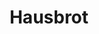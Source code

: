 ---
title: "Hausbrot"
url: /ciudad-autonoma-de-buenos-aires/hausbrot-rodriguez-pena/
shop: Bäckerei
---